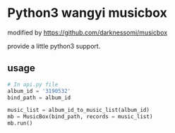 # Python3 wangyi musicbox

modified by https://github.com/darknessomi/musicbox

provide a little python3 support.

## usage

```python
# In api.py file
album_id = '3190532'
bind_path = album_id

music_list = album_id_to_music_list(album_id)
mb = MusicBox(bind_path, records = music_list)
mb.run()
```

